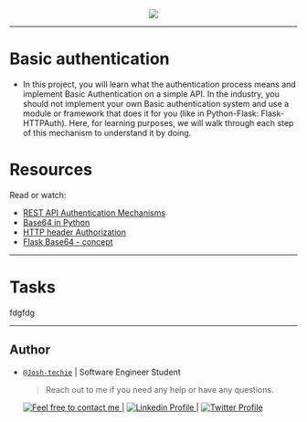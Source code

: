 <p align="center">
<img src ="https://spectralops.io/wp-content/uploads/2023/04/image4-3.png">
</p>

---

<p align="center">
<h1> Basic authentication </h1>
</p>

- In this project, you will learn what the authentication process means and implement Basic Authentication on a simple API.
  In the industry, you should not implement your own Basic authentication system and use a module or framework that does it for you (like in Python-Flask: Flask-HTTPAuth). Here, for learning purposes, we will walk through each step of this mechanism to understand it by doing.

<h1> Resources </h1>

Read or watch:

- [REST API Authentication Mechanisms](https://www.youtube.com/watch?v=501dpx2IjGY)
- [Base64 in Python](https://www.tutorialspoint.com/python3/python_base64.htm)
- [HTTP header Authorization](https://developer.mozilla.org/en-US/docs/Web/HTTP/Headers/Authorization)
- [Flask Base64 - concept](https://flask-httpauth.readthedocs.io/en/latest/)

---

<h1> Tasks </h1>

fdgfdg

---

<h2> Author </h2>

- [`@Josh-techie`]() | Software Engineer Student

  > Reach out to me if you need any help or have any questions.

  <a href="mailto:youssef.abouyahia@e-polytechnique.ma">
  	<img alt="Feel free to contact me" src="https://img.shields.io/badge/-Ask_me_anything-blue?style=flat&logo=Gmail&logoColor=white&link=mailto:youssef.abouyahia@e-polytechnique.ma&color=3d85c6" />
  </a>
  <span> | </span>
    <a href="https://www.linkedin.com/in/youssef-abouyahia/">
        <img alt="Linkedin Profile" src="https://img.shields.io/badge/-Linkedin-0072b1?style=flat&logo=Linkedin&logoColor=white&link=https://www.linkedin.com/in/youssef-abouyahia/" />
    </a>
    <span> | </span>
    <a href="https://twitter.com/JoesephAb">
        <img alt="Twitter Profile" src="https://img.shields.io/badge/-Twitter-0072b1?style=flat&logo=Twitter&logoColor=white&link=https://twitter.com/JoesephAb&color=1DA1F2" />
    </a>
